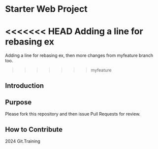 # Starter Web Project

<<<<<<< HEAD
Adding a line for rebasing ex
=======
Adding a line for rebasing ex, then more changes from myfeature branch too. 
>>>>>>> myfeature

## Introduction

## Purpose

Please fork this repository and then issue Pull Requests for review.
## How to Contribute

2024 Git.Training
